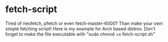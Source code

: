 # fetch-script
Tired of neofetch, pfetch or even fetch-master-6000? Than make your own simple fetching script! Here is my example for Arch based distros.
Don't forget to make the file executable with "sudo chmod +x fetch-script.sh"
